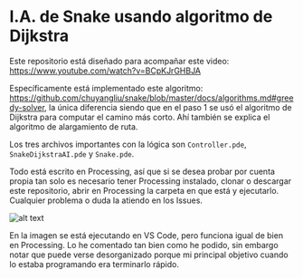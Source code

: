 # I.A. de Snake usando algoritmo de Dijkstra

Este repositorio está diseñado para acompañar este video: https://www.youtube.com/watch?v=BCpKJrGHBJA

Específicamente está implementado este algoritmo: https://github.com/chuyangliu/snake/blob/master/docs/algorithms.md#greedy-solver, la única diferencia siendo que en el paso 1 se usó el algoritmo de Dijkstra para computar el camino más corto. Ahí también se explica el algoritmo de alargamiento de ruta.

Los tres archivos importantes con la lógica son `Controller.pde`, `SnakeDijkstraAI.pde` y `Snake.pde`.

Todo está escrito en Processing, así que si se desea probar por cuenta propia tan solo es necesario tener Processing instalado, clonar o descargar este repositorio, abrir en Processing la carpeta en que está y ejecutarlo. Cualquier problema o duda la atiendo en los Issues.

![alt text](https://github.com/dokasov/snakeDijkstraAI/blob/master/img/pic.png)

En la imagen se está ejecutando en VS Code, pero funciona igual de bien en Processing. Lo he comentado tan bien como he podido, sin embargo notar que puede verse desorganizado porque mi principal objetivo cuando lo estaba programando era terminarlo rápido.
